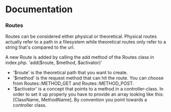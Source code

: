 # Documentation
### Routes
Routes can be considered either physical or theoretical. Physical routes actually refer to a path in a filesystem while theoretical routes only refer to a string that's compared to the url.

A new Route is added by calling the add method of the Routes class in index.php.
    'add($route, $method, $activator)'
- '$route' is the theoretical path that you want to create.
- '$method' is the request method that can hit the route. You can choose from Routes::METHOD_GET and Routes::METHOD_POST.
- '$activator' is a concept that points to a method in a controller-class. In order to set it up properly you have to provide an array looking like this: [ClassName, MethodName]. By convention you point towards a controller class.
